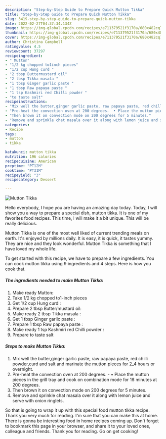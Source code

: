 ```yaml
---
description: "Step-by-Step Guide to Prepare Quick Mutton Tikka"
title: "Step-by-Step Guide to Prepare Quick Mutton Tikka"
slug: 3419-step-by-step-guide-to-prepare-quick-mutton-tikka
date: 2022-02-27T04:37:34.134Z
image: https://img-global.cpcdn.com/recipes/e711379521f3170a/680x482cq70/mutton-tikka-recipe-main-photo.jpg
thumbnail: https://img-global.cpcdn.com/recipes/e711379521f3170a/680x482cq70/mutton-tikka-recipe-main-photo.jpg
cover: https://img-global.cpcdn.com/recipes/e711379521f3170a/680x482cq70/mutton-tikka-recipe-main-photo.jpg
author: Christina Campbell
ratingvalue: 4.5
reviewcount: 37297
recipeingredient:
- " Mutton"
- "1/2 kg chopped to1inch pieces"
- "1/2 cup Hung curd "
- "2 tbsp Buttermustard oil"
- "2 tbsp Tikka masala "
- "1 tbsp Ginger garlic paste "
- "1 tbsp Raw papaya paste "
- "1 tsp Kashmiri red Chilli powder "
- "to taste salt"
recipeinstructions:
- "Mix well the butter,ginger garlic paste, raw papaya paste, red chilli powder,curd and salt and marinate the mutton pieces for 2_4 hours or overnight."
- "Pre-heat the convection oven at 200 degrees.  • Place the mutton pieces in the grill tray and cook on combination mode for 16 minutes at 200 degrees."
- "Then brown it on convection mode on 200 degrees for 5 minutes."
- "Remove and sprinkle chat masala over it along with lemon juice and serve with onion ringlets."
categories:
- Recipe
tags:
- mutton
- tikka

katakunci: mutton tikka 
nutrition: 196 calories
recipecuisine: American
preptime: "PT12M"
cooktime: "PT31M"
recipeyield: "3"
recipecategory: Dessert

---
```



![Mutton Tikka](https://img-global.cpcdn.com/recipes/e711379521f3170a/680x482cq70/mutton-tikka-recipe-main-photo.jpg)

Hello everybody, I hope you are having an amazing day today. Today, I will show you a way to prepare a special dish, mutton tikka. It is one of my favorites food recipes. This time, I will make it a bit unique. This will be really delicious.

Mutton Tikka is one of the most well liked of current trending meals on earth. It's enjoyed by millions daily. It is easy, it is quick, it tastes yummy. They are nice and they look wonderful. Mutton Tikka is something that I have loved my whole life.




To get started with this recipe, we have to prepare a few ingredients. You can cook mutton tikka using 9 ingredients and 4 steps. Here is how you cook that.

<!--inarticleads1-->

##### The ingredients needed to make Mutton Tikka:

1. Make ready  Mutton:
1. Take 1/2 kg chopped to1-inch pieces
1. Get 1/2 cup Hung curd :
1. Prepare 2 tbsp Butter/mustard oil:
1. Make ready 2 tbsp Tikka masala :
1. Get 1 tbsp Ginger garlic paste :
1. Prepare 1 tbsp Raw papaya paste :
1. Make ready 1 tsp Kashmiri red Chilli powder :
1. Prepare to taste salt




<!--inarticleads2-->

##### Steps to make Mutton Tikka:

1. Mix well the butter,ginger garlic paste, raw papaya paste, red chilli powder,curd and salt and marinate the mutton pieces for 2_4 hours or overnight.
1. Pre-heat the convection oven at 200 degrees.  - • Place the mutton pieces in the grill tray and cook on combination mode for 16 minutes at 200 degrees.
1. Then brown it on convection mode on 200 degrees for 5 minutes.
1. Remove and sprinkle chat masala over it along with lemon juice and serve with onion ringlets.




So that is going to wrap it up with this special food mutton tikka recipe. Thank you very much for reading. I'm sure that you can make this at home. There is gonna be interesting food in home recipes coming up. Don't forget to bookmark this page in your browser, and share it to your loved ones, colleague and friends. Thank you for reading. Go on get cooking!
